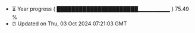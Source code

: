 - ⏳ Year progress { ██████████████████████▁▁▁▁▁▁▁▁ } 75.49 %
- ⏰ Updated on Thu, 03 Oct 2024 07:21:03 GMT

